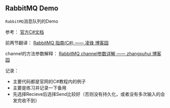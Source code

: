 ## RabbitMQ Demo
`RabbitMQ`消息队列的Demo

参考：
[官方C#文档](https://www.rabbitmq.com/tutorials/tutorial-one-dotnet.html)

前两节翻译：
[RabbitMQ 指南(C#) —— 凌锋 博客园](http://www.cnblogs.com/lpush/p/5471103.html)

channel的方法参数解释：
[RabbitMQ channel参数详解 —— zhangxuhui 博客园](https://www.cnblogs.com/piaolingzxh/p/5448927.html)

记录：
* 主要代码都是官网的C#教程内的例子
* 主要是练习并记录一下备用
* 先选择Recieve后选择Send比较好（否则没有持久化，或者没有多次输入的会发完收不到）